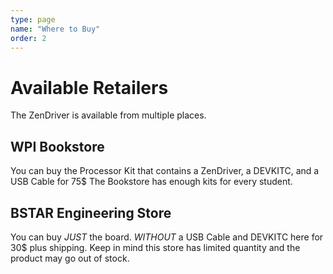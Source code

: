 ```yaml
---
type: page
name: "Where to Buy" 
order: 2
---
```


# Available Retailers
The ZenDriver is available from multiple places.

## WPI Bookstore
You can buy the Processor Kit that contains a ZenDriver, a DEVKITC, and a USB Cable for 75$
The Bookstore has enough kits for every student.

## BSTAR Engineering Store
You can buy *JUST* the board. *WITHOUT* a USB Cable and DEVKITC here for 30$ plus shipping.
Keep in mind this store has limited quantity and the product may go out of stock.